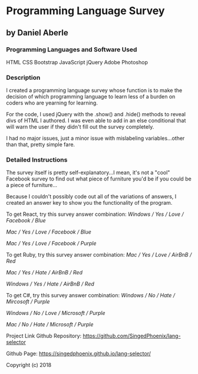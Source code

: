 # Programming Language Survey
## by Daniel Aberle

### Programming Languages and Software Used
HTML
CSS
Bootstrap
JavaScript
jQuery
Adobe Photoshop

### Description
I created a programming language survey whose function is to make the decision of which programming language to learn less of a burden on coders who are yearning for learning.

For the code, I used jQuery with the .show() and .hide() methods to reveal divs of HTML I authored. I was even able to add in an else conditional that will warn the user if they didn't fill out the survey completely.

I had no major issues, just a minor issue with mislabeling variables...other than that, pretty simple fare.

### Detailed Instructions
The survey itself is pretty self-explanatory...I mean, it's not a "cool" Facebook survey to find out what piece of furniture you'd be if you could be a piece of furniture...

Because I couldn't possibly code out all of the variations of answers, I created an answer key to show you the functionality of the program.

To get React, try this survey answer combination:
_Windows / Yes / Love / Facebook / Blue_

_Mac / Yes / Love / Facebook / Blue_

_Mac / Yes / Love / Facebook / Purple_


To get Ruby, try this survey answer combination:
_Mac / Yes / Love / AirBnB / Red_

_Mac / Yes / Hate / AirBnB / Red_

_Windows / Yes / Hate / AirBnB / Red_


To get C#, try this survey answer combination:
_Windows / No / Hate / Mircosoft / Purple_

_Windows / No / Love / Microsoft / Purple_

_Mac / No / Hate / Microsoft / Purple_


Project Link
Github Repository: https://github.com/SingedPhoenix/lang-selector

Github Page: https://singedphoenix.github.io/lang-selector/

Copyright (c) 2018
